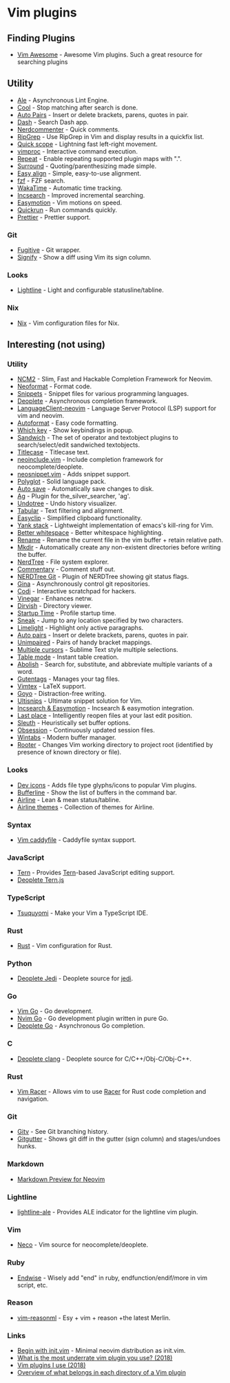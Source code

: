 # Vim plugins

## Finding Plugins

* [Vim Awesome](https://vimawesome.com/) - Awesome Vim plugins. Such a great resource for searching plugins

## Utility

* [Ale](https://github.com/w0rp/ale) - Asynchronous Lint Engine.
* [Cool](https://github.com/romainl/vim-cool) - Stop matching after search is done.
* [Auto Pairs](https://github.com/jiangmiao/auto-pairs) - Insert or delete brackets, parens, quotes in pair.
* [Dash](https://github.com/rizzatti/dash.vim) - Search Dash app.
* [Nerdcommenter](https://github.com/scrooloose/nerdcommenter) - Quick comments.
* [RipGrep](https://github.com/jremmen/vim-ripgrep) - Use RipGrep in Vim and display results in a quickfix list.
* [Quick scope](https://github.com/unblevable/quick-scope) - Lightning fast left-right movement.
* [vimproc](https://github.com/Shougo/vimproc.vim) - Interactive command execution.
* [Repeat](https://github.com/tpope/vim-repeat) - Enable repeating supported plugin maps with ".".
* [Surround](https://github.com/tpope/vim-surround) - Quoting/parenthesizing made simple.
* [Easy align](https://github.com/junegunn/vim-easy-align) - Simple, easy-to-use alignment.
* [fzf](https://github.com/junegunn/fzf.vim) - FZF search.
* [WakaTime](https://github.com/wakatime/vim-wakatime) - Automatic time tracking.
* [Incsearch](https://github.com/haya14busa/incsearch.vim) - Improved incremental searching.
* [Easymotion](https://github.com/easymotion/vim-easymotion) - Vim motions on speed.
* [Quickrun](https://github.com/thinca/vim-quickrun) - Run commands quickly.
* [Prettier](https://github.com/prettier/vim-prettier) - Prettier support.

### Git

* [Fugitive](https://github.com/tpope/vim-fugitive) - Git wrapper.
* [Signify](https://github.com/mhinz/vim-signify) - Show a diff using Vim its sign column.

### Looks

* [Lightline](https://github.com/itchyny/lightline.vim) - Light and configurable statusline/tabline.

### Nix

* [Nix](https://github.com/LnL7/vim-nix) - Vim configuration files for Nix.

## Interesting \(not using\)

### Utility

* [NCM2](https://github.com/ncm2/ncm2) - Slim, Fast and Hackable Completion Framework for Neovim.
* [Neoformat](https://github.com/sbdchd/neoformat) - Format code.
* [Snippets](https://github.com/honza/vim-snippets) - Snippet files for various programming languages.
* [Deoplete](https://github.com/Shougo/deoplete.nvim) - Asynchronous completion framework.
* [LanguageClient-neovim](https://github.com/autozimu/LanguageClient-neovim) - Language Server Protocol \(LSP\) support for vim and neovim.
* [Autoformat](https://github.com/Chiel92/vim-autoformat) - Easy code formatting.
* [Which key](https://github.com/liuchengxu/vim-which-key) - Show keybindings in popup.
* [Sandwich](https://github.com/machakann/vim-sandwich) - The set of operator and textobject plugins to search/select/edit sandwiched textobjects.
* [Titlecase](https://github.com/christoomey/vim-titlecase) - Titlecase text.
* [neoinclude.vim](https://github.com/Shougo/neoinclude.vim) - Include completion framework for neocomplete/deoplete.
* [neosnippet.vim](https://github.com/Shougo/neosnippet.vim) - Adds snippet support.
* [Polyglot](https://github.com/sheerun/vim-polyglot) - Solid language pack.
* [Auto save](https://github.com/907th/vim-auto-save) - Automatically save changes to disk.
* [Ag](https://github.com/rking/ag.vim) - Plugin for the\_silver\_searcher, 'ag'.
* [Undotree](https://github.com/mbbill/undotree) - Undo history visualizer.
* [Tabular](https://github.com/godlygeek/tabular) - Text filtering and alignment.
* [Easyclip](https://github.com/svermeulen/vim-easyclip) - Simplified clipboard functionality.
* [Yank stack](https://github.com/maxbrunsfeld/vim-yankstack) - Lightweight implementation of emacs's kill-ring for Vim.
* [Better whitespace](https://github.com/ntpeters/vim-better-whitespace) - Better whitespace highlighting.
* [Rename](https://github.com/danro/rename.vim) - Rename the current file in the vim buffer + retain relative path.
* [Mkdir](https://github.com/pbrisbin/vim-mkdir) - Automatically create any non-existent directories before writing the buffer.
* [NerdTree](https://github.com/scrooloose/nerdtree) - File system explorer.
* [Commentary](https://github.com/tpope/vim-commentary) - Comment stuff out.
* [NERDTree Git](https://github.com/Xuyuanp/nerdtree-git-plugin) - Plugin of NERDTree showing git status flags.
* [Gina](https://github.com/lambdalisue/gina.vim) - Asynchronously control git repositories.
* [Codi](https://github.com/metakirby5/codi.vim) - Interactive scratchpad for hackers.
* [Vinegar](https://github.com/tpope/vim-vinegar) - Enhances netrw.
* [Dirvish](https://github.com/justinmk/vim-dirvish) - Directory viewer.
* [Startup Time](https://github.com/tweekmonster/startuptime.vim) - Profile startup time.
* [Sneak](https://github.com/justinmk/vim-sneak) - Jump to any location specified by two characters.
* [Limelight](https://github.com/junegunn/limelight.vim) - Highlight only active paragraphs.
* [Auto pairs](https://github.com/jiangmiao/auto-pairs) - Insert or delete brackets, parens, quotes in pair.
* [Unimpaired](https://github.com/tpope/vim-unimpaired) - Pairs of handy bracket mappings.
* [Multiple cursors](https://github.com/terryma/vim-multiple-cursors) - Sublime Text style multiple selections.
* [Table mode](https://github.com/dhruvasagar/vim-table-mode) - Instant table creation.
* [Abolish](https://github.com/tpope/vim-abolish) - Search for, substitute, and abbreviate multiple variants of a word.
* [Gutentags](https://github.com/ludovicchabant/vim-gutentags) - Manages your tag files.
* [Vimtex](https://github.com/lervag/vimtex) - LaTeX support.
* [Goyo](https://github.com/junegunn/goyo.vim) - Distraction-free writing.
* [Ultisnips](https://github.com/SirVer/ultisnips) - Ultimate snippet solution for Vim.
* [Incsearch & Easymotion](https://github.com/haya14busa/incsearch-easymotion.vim) - Incsearch & easymotion integration.
* [Last place](https://github.com/farmergreg/vim-lastplace) - Intelligently reopen files at your last edit position.
* [Sleuth](https://github.com/tpope/vim-sleuth) - Heuristically set buffer options.
* [Obsession](https://github.com/tpope/vim-obsession) - Continuously updated session files.
* [Wintabs](https://github.com/zefei/vim-wintabs) - Modern buffer manager.
* [Rooter](https://github.com/airblade/vim-rooter) - Changes Vim working directory to project root \(identified by presence of known directory or file\).

### Looks

* [Dev icons](https://github.com/ryanoasis/vim-devicons) - Adds file type glyphs/icons to popular Vim plugins.
* [Bufferline](https://github.com/bling/vim-bufferline) - Show the list of buffers in the command bar.
* [Airline](https://github.com/vim-airline/vim-airline) - Lean & mean status/tabline.
* [Airline themes](https://github.com/vim-airline/vim-airline-themes) - Collection of themes for Airline.

### Syntax

* [Vim caddyfile](https://github.com/isobit/vim-caddyfile) - Caddyfile syntax support.

### JavaScript

* [Tern](https://github.com/ternjs/tern_for_vim) - Provides [Tern](http://ternjs.net/)-based JavaScript editing support.
* [Deoplete Tern.js](https://github.com/carlitux/deoplete-ternjs)

### TypeScript

* [Tsuquyomi](https://github.com/Quramy/tsuquyomi) - Make your Vim a TypeScript IDE.

### Rust

* [Rust](https://github.com/rust-lang/rust.vim) - Vim configuration for Rust.

### Python

* [Deoplete Jedi](https://github.com/zchee/deoplete-jedi) - Deoplete source for [jedi](https://github.com/davidhalter/jedi).

### Go

* [Vim Go](https://github.com/fatih/vim-go) - Go development.
* [Nvim Go](https://github.com/zchee/nvim-go) - Go development plugin written in pure Go.
* [Deoplete Go](https://github.com/zchee/deoplete-go) - Asynchronous Go completion.

### C

* [Deoplete clang](https://github.com/zchee/deoplete-clang) - Deoplete source for C/C++/Obj-C/Obj-C++.

### Rust

* [Vim Racer](https://github.com/racer-rust/vim-racer) - Allows vim to use [Racer](https://github.com/racer-rust/racer) for Rust code completion and navigation.

### Git

* [Gitv](https://github.com/gregsexton/gitv) - See Git branching history.
* [Gitgutter](https://github.com/airblade/vim-gitgutter) - Shows git diff in the gutter \(sign column\) and stages/undoes hunks.

### Markdown

* [Markdown Preview for Neovim](https://github.com/iamcco/markdown-preview.nvim)

### Lightline

* [lightline-ale](https://github.com/maximbaz/lightline-ale) - Provides ALE indicator for the lightline vim plugin.

### Vim

* [Neco](https://github.com/Shougo/neco-vim) - Vim source for neocomplete/deoplete.

### Ruby

* [Endwise](https://github.com/tpope/vim-endwise) - Wisely add "end" in ruby, endfunction/endif/more in vim script, etc.

### Reason

* [vim-reasonml](https://github.com/jordwalke/vim-reasonml) - Esy + vim + reason +the latest Merlin.

### Links

* [Begin with init.vim](https://github.com/raviqqe/begin-with-init.vim) - Minimal neovim distribution as init.vim.
* [What is the most underrate vim plugin you use? \(2018\)](https://www.reddit.com/r/vim/comments/8ukr9j/what_is_the_most_underrate_vim_plugin_you_use/)
* [Vim plugins I use \(2018\)](https://news.ycombinator.com/item?id=17430546)
* [Overview of what belongs in each directory of a Vim plugin](https://gist.github.com/nelstrom/1056049/784e252c3de653e204e9e128653010e19fbd493f)

